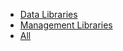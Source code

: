 <ul class="nav nav-tabs">
  <li class="nav-item {% if include.active == 'data' %}active{% endif %}">
    <a class="nav-link" href="{{ site.baseurl }}/releases/latest/{{ include.lang }}.html">Data Libraries</a>
  </li>
  <li class="nav-item {% if include.active == 'mgmt' %}active{% endif %}">
    <a class="nav-link" href="{{ site.baseurl }}/releases/latest/mgmt/{{ include.lang }}.html">Management Libraries</a>
  </li>
  <li class="nav-item {% if include.active == 'all' %}active{% endif %}">
    <a class="nav-link" href="{{ site.baseurl }}/releases/latest/all/{{ include.lang }}.html">All</a>
  </li>
</ul>